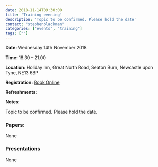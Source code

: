 ```yaml
---
date: 2018-11-14T09:30:00
title: 'Training evening'
description: 'Topic to be confirmed. Please hold the date'
contact: "stephenblackman"
categories: ["events", "training"]
tags: [""]
---
```


**Date:** Wednesday 14th November 2018  

**Time:** 18.30 – 21.00  

**Location:** Holiday Inn, Great North Road, Seaton Burn, Newcastle upon Tyne, NE13 6BP  

**Registration:** [Book Online]()  

**Refreshments:**  

**Notes:**   

Topic to be confirmed. Please hold the date.  

### Papers:

None  

### Presentations

None
